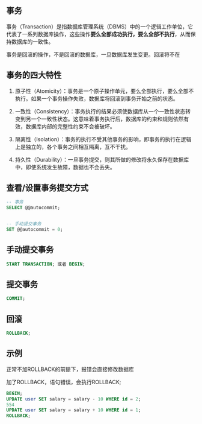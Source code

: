 ## 事务

事务（Transaction）是指数据库管理系统（DBMS）中的一个逻辑工作单位，它代表了一系列数据库操作，这些操作**要么全部成功执行，要么全部不执行**，从而保持数据库的一致性。

事务是回滚的操作，不是回滚的数据库，一旦数据库发生变更。回滚将不在

## 事务的四大特性

1. 原子性（Atomicity）：事务是一个原子操作单元，要么全部执行，要么全部不执行。如果一个事务操作失败，数据库将回滚到事务开始之前的状态。

2. 一致性（Consistency）：事务执行的结果必须使数据库从一个一致性状态转变到另一个一致性状态。这意味着事务执行后，数据库的约束和规则依然有效，数据库内部的完整性约束不会被破坏。

3. 隔离性（Isolation）：事务的执行不受其他事务的影响，即事务的执行在逻辑上是独立的，各个事务之间相互隔离，互不干扰。

4. 持久性（Durability）：一旦事务提交，则其所做的修改将永久保存在数据库中，即使系统发生故障，数据也不会丢失。

## 查看/设置事务提交方式

```sql
-- 事务
SELECT @@autocommit;


-- 手动提交事务
SET @@autocommit = 0;
```

## 手动提交事务

```sql
START TRANSACTION; 或者 BEGIN;
```

## 提交事务

```sql
COMMIT;
```

## 回滚

```sql
ROLLBACK;
```

## 示例

正常不加ROLLBACK的前提下，报错会直接修改数据库

加了ROLLBACK，语句错误，会执行ROLLBACK;

```sql
BEGIN;
UPDATE user SET salary = salary - 10 WHERE id = 2;
554
UPDATE user SET salary = salary + 10 WHERE id = 1;
ROLLBACK;
```